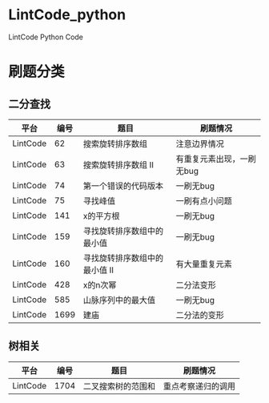 # LintCode_python
LintCode Python Code

# 刷题分类

## 二分查找

平台|编号 | 题目 | 刷题情况
-|-|-|-
LintCode|62 | 搜索旋转排序数组 | 注意边界情况|
LintCode|63 | 搜索旋转排序数组 II | 有重复元素出现，一刷无bug|
LintCode|74 | 第一个错误的代码版本 | 一刷无bug |
LintCode|75 | 寻找峰值 | 一刷有点小问题 |
LintCode|141 | x的平方根 | 一刷无bug |
LintCode|159|寻找旋转排序数组中的最小值|一刷无bug|
LintCode|160|寻找旋转排序数组中的最小值 II|有大量重复元素|
LintCode|428 | x的n次幂| 二分法变形 |
LintCode|585 | 山脉序列中的最大值 | 一刷无bug |
LintCode|1699 | 建庙 | 二分法的变形 |

## 树相关

平台|编号 | 题目 | 刷题情况
-|-|-|-
LintCode|1704 | 二叉搜索树的范围和 | 重点考察递归的调用 |